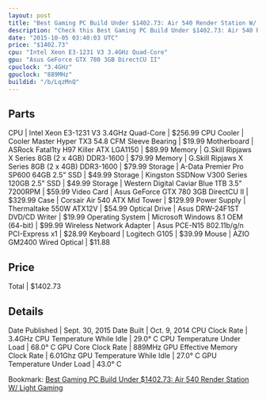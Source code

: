 ```yaml
---
layout: post
title: "Best Gaming PC Build Under $1402.73: Air 540 Render Station W/ Light Gaming"
description: "Check this Best Gaming PC Build Under $1402.73: Air 540 Render Station W/ Light Gaming. CPU: Intel Xeon E3-1231 V3 3.4GHz Quad-Core, CPU Cooler: Cooler Master Hyper TX3 54"
date: "2015-10-05 03:40:03 UTC"
price: "$1402.73"
cpu: "Intel Xeon E3-1231 V3 3.4GHz Quad-Core"
gpu: "Asus GeForce GTX 780 3GB DirectCU II"
cpuclock: "3.4GHz"
gpuclock: "889MHz"
buildid: "/b/LqzMnQ"
---
```


## Parts

CPU | Intel Xeon E3-1231 V3 3.4GHz Quad-Core | $256.99
CPU Cooler | Cooler Master Hyper TX3 54.8 CFM Sleeve Bearing | $19.99
Motherboard | ASRock Fatal1ty H97 Killer ATX LGA1150 | $89.99
Memory | G.Skill Ripjaws X Series 8GB (2 x 4GB) DDR3-1600 | $79.99
Memory | G.Skill Ripjaws X Series 8GB (2 x 4GB) DDR3-1600 | $79.99
Storage | A-Data Premier Pro SP600 64GB 2.5" SSD | $49.99
Storage | Kingston SSDNow V300 Series 120GB 2.5" SSD | $49.99
Storage | Western Digital Caviar Blue 1TB 3.5" 7200RPM | $59.99
Video Card | Asus GeForce GTX 780 3GB DirectCU II | $329.99
Case | Corsair Air 540 ATX Mid Tower | $129.99
Power Supply | Thermaltake 550W ATX12V | $54.99
Optical Drive | Asus DRW-24F1ST DVD/CD Writer | $19.99
Operating System | Microsoft Windows 8.1 OEM (64-bit) | $99.99
Wireless Network Adapter | Asus PCE-N15 802.11b/g/n PCI-Express x1 | $28.99
Keyboard | Logitech G105 | $39.99
Mouse | AZIO GM2400 Wired Optical | $11.88

## Price

Total | $1402.73

## Details

Date Published | Sept. 30, 2015
Date Built | Oct. 9, 2014
CPU Clock Rate | 3.4GHz
CPU Temperature While Idle | 29.0° C
CPU Temperature Under Load | 68.0° C
GPU Core Clock Rate | 889MHz
GPU Effective Memory Clock Rate | 6.01Ghz
GPU Temperature While Idle | 27.0° C
GPU Temperature Under Load | 43.0° C

Bookmark: [Best Gaming PC Build Under $1402.73: Air 540 Render Station W/ Light Gaming](http://pcbuilders.github.io/2015/10/05/best-gaming-pc-build-under-1402-dollars-dot-73-air-540-render-station-w-slash-light-gaming/)
